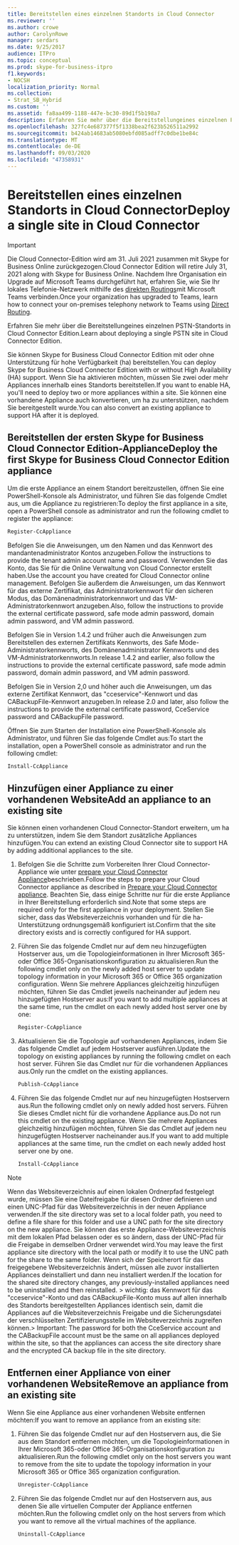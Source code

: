 ```yaml
---
title: Bereitstellen eines einzelnen Standorts in Cloud Connector
ms.reviewer: ''
ms.author: crowe
author: CarolynRowe
manager: serdars
ms.date: 9/25/2017
audience: ITPro
ms.topic: conceptual
ms.prod: skype-for-business-itpro
f1.keywords:
- NOCSH
localization_priority: Normal
ms.collection:
- Strat_SB_Hybrid
ms.custom: ''
ms.assetid: fa8aa499-1188-447e-bc30-89d1f5b198a7
description: Erfahren Sie mehr über die Bereitstellungeines einzelnen PSTN-Standorts in Cloud Connector Edition.
ms.openlocfilehash: 327fc4e687377f5f1338bea2f623b526511a2992
ms.sourcegitcommit: b424ab14683ab5080ebfd085adff7c0dbe1be84c
ms.translationtype: MT
ms.contentlocale: de-DE
ms.lasthandoff: 09/03/2020
ms.locfileid: "47358931"
---
```

# <a name="deploy-a-single-site-in-cloud-connector"></a><span data-ttu-id="0199a-103">Bereitstellen eines einzelnen Standorts in Cloud Connector</span><span class="sxs-lookup"><span data-stu-id="0199a-103">Deploy a single site in Cloud Connector</span></span>
 
> [!Important]
> <span data-ttu-id="0199a-104">Die Cloud Connector-Edition wird am 31. Juli 2021 zusammen mit Skype for Business Online zurückgezogen.</span><span class="sxs-lookup"><span data-stu-id="0199a-104">Cloud Connector Edition will retire July 31, 2021 along with Skype for Business Online.</span></span> <span data-ttu-id="0199a-105">Nachdem Ihre Organisation ein Upgrade auf Microsoft Teams durchgeführt hat, erfahren Sie, wie Sie Ihr lokales Telefonie-Netzwerk mithilfe des [direkten Routings](https://docs.microsoft.com/MicrosoftTeams/direct-routing-landing-page)mit Microsoft Teams verbinden.</span><span class="sxs-lookup"><span data-stu-id="0199a-105">Once your organization has upgraded to Teams, learn how to connect your on-premises telephony network to Teams using [Direct Routing](https://docs.microsoft.com/MicrosoftTeams/direct-routing-landing-page).</span></span>

<span data-ttu-id="0199a-106">Erfahren Sie mehr über die Bereitstellungeines einzelnen PSTN-Standorts in Cloud Connector Edition.</span><span class="sxs-lookup"><span data-stu-id="0199a-106">Learn about deploying a single PSTN site in Cloud Connector Edition.</span></span>
  
<span data-ttu-id="0199a-107">Sie können Skype for Business Cloud Connector Edition mit oder ohne Unterstützung für hohe Verfügbarkeit (ha) bereitstellen.</span><span class="sxs-lookup"><span data-stu-id="0199a-107">You can deploy Skype for Business Cloud Connector Edition with or without High Availability (HA) support.</span></span> <span data-ttu-id="0199a-108">Wenn Sie ha aktivieren möchten, müssen Sie zwei oder mehr Appliances innerhalb eines Standorts bereitstellen.</span><span class="sxs-lookup"><span data-stu-id="0199a-108">If you want to enable HA, you'll need to deploy two or more appliances within a site.</span></span> <span data-ttu-id="0199a-109">Sie können eine vorhandene Appliance auch konvertieren, um ha zu unterstützen, nachdem Sie bereitgestellt wurde.</span><span class="sxs-lookup"><span data-stu-id="0199a-109">You can also convert an existing appliance to support HA after it is deployed.</span></span>
  
## <a name="deploy-the-first-skype-for-business-cloud-connector-edition-appliance"></a><span data-ttu-id="0199a-110">Bereitstellen der ersten Skype for Business Cloud Connector Edition-Appliance</span><span class="sxs-lookup"><span data-stu-id="0199a-110">Deploy the first Skype for Business Cloud Connector Edition appliance</span></span>

<span data-ttu-id="0199a-111">Um die erste Appliance an einem Standort bereitzustellen, öffnen Sie eine PowerShell-Konsole als Administrator, und führen Sie das folgende Cmdlet aus, um die Appliance zu registrieren:</span><span class="sxs-lookup"><span data-stu-id="0199a-111">To deploy the first appliance in a site, open a PowerShell console as administrator and run the following cmdlet to register the appliance:</span></span>
  
```powershell
Register-CcAppliance
```

<span data-ttu-id="0199a-112">Befolgen Sie die Anweisungen, um den Namen und das Kennwort des mandantenadministrator Kontos anzugeben.</span><span class="sxs-lookup"><span data-stu-id="0199a-112">Follow the instructions to provide the tenant admin account name and password.</span></span> <span data-ttu-id="0199a-113">Verwenden Sie das Konto, das Sie für die Online Verwaltung von Cloud Connector erstellt haben.</span><span class="sxs-lookup"><span data-stu-id="0199a-113">Use the account you have created for Cloud Connector online management.</span></span> <span data-ttu-id="0199a-114">Befolgen Sie außerdem die Anweisungen, um das Kennwort für das externe Zertifikat, das Administratorkennwort für den sicheren Modus, das Domänenadministratorkennwort und das VM-Administratorkennwort anzugeben.</span><span class="sxs-lookup"><span data-stu-id="0199a-114">Also, follow the instructions to provide the external certificate password, safe mode admin password, domain admin password, and VM admin password.</span></span> 
  
<span data-ttu-id="0199a-115">Befolgen Sie in Version 1.4.2 und früher auch die Anweisungen zum Bereitstellen des externen Zertifikats Kennworts, des Safe Mode-Administratorkennworts, des Domänenadministrator Kennworts und des VM-Administratorkennworts.</span><span class="sxs-lookup"><span data-stu-id="0199a-115">In release 1.4.2 and earlier, also follow the instructions to provide the external certificate password, safe mode admin password, domain admin password, and VM admin password.</span></span> 
  
<span data-ttu-id="0199a-116">Befolgen Sie in Version 2,0 und höher auch die Anweisungen, um das externe Zertifikat Kennwort, das "cceservice"-Kennwort und das CABackupFile-Kennwort anzugeben.</span><span class="sxs-lookup"><span data-stu-id="0199a-116">In release 2.0 and later, also follow the instructions to provide the external certificate password, CceService password and CABackupFile password.</span></span>
  
<span data-ttu-id="0199a-117">Öffnen Sie zum Starten der Installation eine PowerShell-Konsole als Administrator, und führen Sie das folgende Cmdlet aus:</span><span class="sxs-lookup"><span data-stu-id="0199a-117">To start the installation, open a PowerShell console as administrator and run the following cmdlet:</span></span>
  
```powershell
Install-CcAppliance
```

## <a name="add-an-appliance-to-an-existing-site"></a><span data-ttu-id="0199a-118">Hinzufügen einer Appliance zu einer vorhandenen Website</span><span class="sxs-lookup"><span data-stu-id="0199a-118">Add an appliance to an existing site</span></span>

<span data-ttu-id="0199a-119">Sie können einen vorhandenen Cloud Connector-Standort erweitern, um ha zu unterstützen, indem Sie dem Standort zusätzliche Appliances hinzufügen.</span><span class="sxs-lookup"><span data-stu-id="0199a-119">You can extend an existing Cloud Connector site to support HA by adding additional appliances to the site.</span></span> 
  
1. <span data-ttu-id="0199a-120">Befolgen Sie die Schritte zum Vorbereiten Ihrer Cloud Connector-Appliance wie unter [prepare your Cloud Connector Appliance](prepare-your-cloud-connector-appliance.md)beschrieben.</span><span class="sxs-lookup"><span data-stu-id="0199a-120">Follow the steps to prepare your Cloud Connector appliance as described in [Prepare your Cloud Connector appliance](prepare-your-cloud-connector-appliance.md).</span></span> <span data-ttu-id="0199a-121">Beachten Sie, dass einige Schritte nur für die erste Appliance in Ihrer Bereitstellung erforderlich sind.</span><span class="sxs-lookup"><span data-stu-id="0199a-121">Note that some steps are required only for the first appliance in your deployment.</span></span> <span data-ttu-id="0199a-122">Stellen Sie sicher, dass das Websiteverzeichnis vorhanden und für die ha-Unterstützung ordnungsgemäß konfiguriert ist.</span><span class="sxs-lookup"><span data-stu-id="0199a-122">Confirm that the site directory exists and is correctly configured for HA support.</span></span>
    
2. <span data-ttu-id="0199a-123">Führen Sie das folgende Cmdlet nur auf dem neu hinzugefügten Hostserver aus, um die Topologieinformationen in Ihrer Microsoft 365-oder Office 365-Organisationskonfiguration zu aktualisieren.</span><span class="sxs-lookup"><span data-stu-id="0199a-123">Run the following cmdlet only on the newly added host server to update topology information in your Microsoft 365 or Office 365 organization configuration.</span></span> <span data-ttu-id="0199a-124">Wenn Sie mehrere Appliances gleichzeitig hinzufügen möchten, führen Sie das Cmdlet jeweils nacheinander auf jedem neu hinzugefügten Hostserver aus:</span><span class="sxs-lookup"><span data-stu-id="0199a-124">If you want to add multiple appliances at the same time, run the cmdlet on each newly added host server one by one:</span></span>
    
   ```powershell
   Register-CcAppliance
   ```

3. <span data-ttu-id="0199a-125">Aktualisieren Sie die Topologie auf vorhandenen Appliances, indem Sie das folgende Cmdlet auf jedem Hostserver ausführen.</span><span class="sxs-lookup"><span data-stu-id="0199a-125">Update the topology on existing appliances by running the following cmdlet on each host server.</span></span> <span data-ttu-id="0199a-126">Führen Sie das Cmdlet nur für die vorhandenen Appliances aus.</span><span class="sxs-lookup"><span data-stu-id="0199a-126">Only run the cmdlet on the existing appliances.</span></span>
    
   ```powershell
   Publish-CcAppliance
   ```

4. <span data-ttu-id="0199a-127">Führen Sie das folgende Cmdlet nur auf neu hinzugefügten Hostservern aus.</span><span class="sxs-lookup"><span data-stu-id="0199a-127">Run the following cmdlet only on newly added host servers.</span></span> <span data-ttu-id="0199a-128">Führen Sie dieses Cmdlet nicht für die vorhandene Appliance aus.</span><span class="sxs-lookup"><span data-stu-id="0199a-128">Do not run this cmdlet on the existing appliance.</span></span> <span data-ttu-id="0199a-129">Wenn Sie mehrere Appliances gleichzeitig hinzufügen möchten, führen Sie das Cmdlet auf jedem neu hinzugefügten Hostserver nacheinander aus.</span><span class="sxs-lookup"><span data-stu-id="0199a-129">If you want to add multiple appliances at the same time, run the cmdlet on each newly added host server one by one.</span></span>
    
   ```powershell
   Install-CcAppliance
   ```

> [!NOTE]
> <span data-ttu-id="0199a-130">Wenn das Websiteverzeichnis auf einen lokalen Ordnerpfad festgelegt wurde, müssen Sie eine Dateifreigabe für diesen Ordner definieren und einen UNC-Pfad für das Websiteverzeichnis in der neuen Appliance verwenden.</span><span class="sxs-lookup"><span data-stu-id="0199a-130">If the site directory was set to a local folder path, you need to define a file share for this folder and use a UNC path for the site directory on the new appliance.</span></span> <span data-ttu-id="0199a-131">Sie können das erste Appliance-Websiteverzeichnis mit dem lokalen Pfad belassen oder es so ändern, dass der UNC-Pfad für die Freigabe in demselben Ordner verwendet wird.</span><span class="sxs-lookup"><span data-stu-id="0199a-131">You may leave the first appliance site directory with the local path or modify it to use the UNC path for the share to the same folder.</span></span> <span data-ttu-id="0199a-132">Wenn sich der Speicherort für das freigegebene Websiteverzeichnis ändert, müssen alle zuvor installierten Appliances deinstalliert und dann neu installiert werden.</span><span class="sxs-lookup"><span data-stu-id="0199a-132">If the location for the shared site directory changes, any previously-installed appliances need to be uninstalled and then reinstalled.</span></span> <span data-ttu-id="0199a-133">> wichtig: das Kennwort für das "cceservice"-Konto und das CABackupFile-Konto muss auf allen innerhalb des Standorts bereitgestellten Appliances identisch sein, damit die Appliances auf die Websiteverzeichnis Freigabe und die Sicherungsdatei der verschlüsselten Zertifizierungsstelle im Websiteverzeichnis zugreifen können.</span><span class="sxs-lookup"><span data-stu-id="0199a-133">> Important: The password for both the CceService account and the CABackupFile account must be the same on all appliances deployed within the site, so that the appliances can access the site directory share and the encrypted CA backup file in the site directory.</span></span> 
  
## <a name="remove-an-appliance-from-an-existing-site"></a><span data-ttu-id="0199a-134">Entfernen einer Appliance von einer vorhandenen Website</span><span class="sxs-lookup"><span data-stu-id="0199a-134">Remove an appliance from an existing site</span></span>

<span data-ttu-id="0199a-135">Wenn Sie eine Appliance aus einer vorhandenen Website entfernen möchten:</span><span class="sxs-lookup"><span data-stu-id="0199a-135">If you want to remove an appliance from an existing site:</span></span>
  
1. <span data-ttu-id="0199a-136">Führen Sie das folgende Cmdlet nur auf den Hostservern aus, die Sie aus dem Standort entfernen möchten, um die Topologieinformationen in Ihrer Microsoft 365-oder Office 365-Organisationskonfiguration zu aktualisieren.</span><span class="sxs-lookup"><span data-stu-id="0199a-136">Run the following cmdlet only on the host servers you want to remove from the site to update the topology information in your Microsoft 365 or Office 365 organization configuration.</span></span>
    
   ```powershell
   Unregister-CcAppliance
   ```

2. <span data-ttu-id="0199a-137">Führen Sie das folgende Cmdlet nur auf den Hostservern aus, aus denen Sie alle virtuellen Computer der Appliance entfernen möchten.</span><span class="sxs-lookup"><span data-stu-id="0199a-137">Run the following cmdlet only on the host servers from which you want to remove all the virtual machines of the appliance.</span></span>
    
   ```powershell
   Uninstall-CcAppliance
   ```


